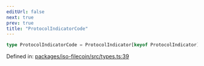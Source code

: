 ```yaml
---
editUrl: false
next: true
prev: true
title: "ProtocolIndicatorCode"
---
```


```ts
type ProtocolIndicatorCode = ProtocolIndicator[keyof ProtocolIndicator];
```

Defined in: [packages/iso-filecoin/src/types.ts:39](https://github.com/hugomrdias/filecoin/blob/main/packages/iso-filecoin/src/types.ts#L39)
